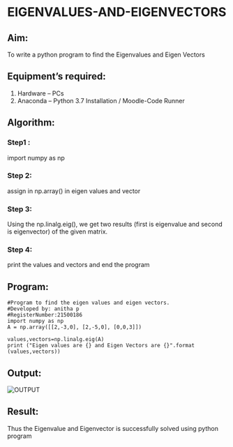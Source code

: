 # EIGENVALUES-AND-EIGENVECTORS
## Aim:
To write a python program to find the Eigenvalues and Eigen Vectors
## Equipment’s required:
1. 	Hardware – PCs
2. 	Anaconda – Python 3.7 Installation / Moodle-Code Runner
## Algorithm:
### Step1 : 
import numpy as np
### Step 2: 
assign in np.array() in eigen values and vector
### Step 3:
 Using the np.linalg.eig(),  we get two results (first is eigenvalue and second is eigenvector) of the given matrix.
### Step 4:
print the values and vectors and end the program


## Program:
```
#Program to find the eigen values and eigen vectors.
#Developed by: anitha p
#RegisterNumber:21500186
import numpy as np 
A = np.array([[2,-3,0], [2,-5,0], [0,0,3]])

values,vectors=np.linalg.eig(A)
print ("Eigen values are {} and Eigen Vectors are {}".format (values,vectors))
```
## Output:
![OUTPUT](./maths4.png)
## Result:
Thus the Eigenvalue and Eigenvector is successfully solved using python program
